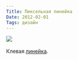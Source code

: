 ```yaml
---
Title: Пиксельная линейка
Date: 2012-02-01
Tags: дизайн
---
```


<div class="text"><img src="http://dl.dropbox.com/u/140528/site/pixel-ruler.jpg" /><br /><br />
Клевая <a href="http://www.vbg.si/en/visual/communication/pixel-ruler">линейка</a>.</div>